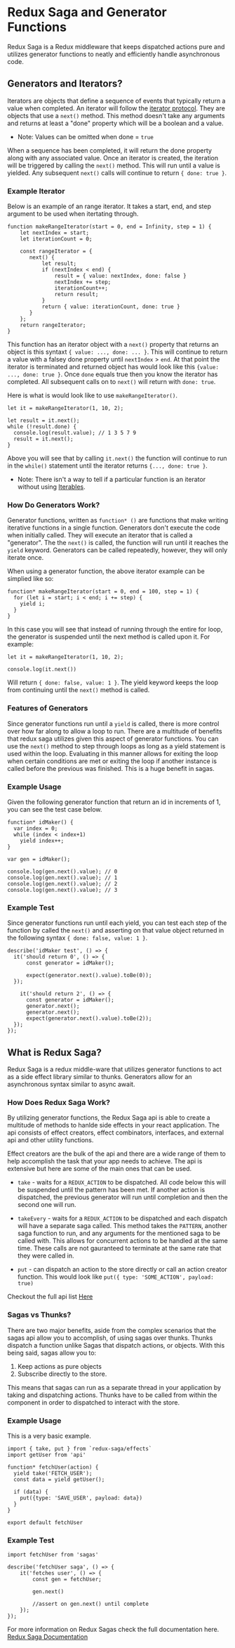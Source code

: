 # Redux Saga and Generator Functions

Redux Saga is a Redux middleware that keeps dispatched actions pure and utilizes generator functions to neatly and efficiently handle asynchronous code.

## Generators and Iterators?

Iterators are objects that define a sequence of events that typically return a value when completed. An iterator will follow the [iterator protocol](https://developer.mozilla.org/en-US/docs/Web/JavaScript/Reference/Iteration_protocols#The_iterator_protocol). They are objects that use a `next()` method. This method doesn't take any arguments and returns at least a "done" property which will be a boolean and a value. 

* Note: Values can be omitted when done = `true`

When a sequence has been completed, it will return the done property along with any associated value. Once an iterator is created, the iteration will be triggered by calling the `next()` method. This will run until a value is yielded. Any subsequent `next()` calls will continue to return `{ done: true }`.

### Example Iterator

Below is an example of an range iterator. It takes a start, end, and step argument to be used when itertating through. 

```
function makeRangeIterator(start = 0, end = Infinity, step = 1) {
    let nextIndex = start;
    let iterationCount = 0;

    const rangeIterator = {
       next() {
           let result;
           if (nextIndex < end) {
               result = { value: nextIndex, done: false }
               nextIndex += step;
               iterationCount++;
               return result;
           }
           return { value: iterationCount, done: true }
       }
    };
    return rangeIterator;
}

```

This function has an iterator object with a `next()` property that returns an object is this syntaxt `{ value: ..., done: ... }`. This will continue to return a value with a falsey done property until `nextIndex` > `end`. At that point the iterator is terminated and returned object has would look like this `{value: ..., done: true }`. Once `done` equals true then you know the iterator has completed. All subsequent calls on to `next()` will return with `done: true`.

Here is what is would look like to use `makeRangeIterator()`.

```
let it = makeRangeIterator(1, 10, 2);

let result = it.next();
while (!result.done) {
  console.log(result.value); // 1 3 5 7 9
  result = it.next();
}
```

Above you will see that by calling `it.next()` the function will continue to run in the `while()` statement until the iterator returns `{..., done: true }`.

* Note: There isn't a way to tell if a particular function is an iterator without using [Iterables](https://developer.mozilla.org/en-US/docs/Web/JavaScript/Guide/Iterators_and_Generators#Iterables).

### How Do Generators Work?

Generator functions, written as `function* ()` are functions that make writing iterative functions in a single function. Generators don't execute the code when initially called. They will execute an iterator that is called a "generator". The the `next()` is called, the function will run until it reaches the `yield` keyword. Generators can be called repeatedly, however, they will only iterate once.

When using a generator function, the above iterator example can be simplied like so:

```
function* makeRangeIterator(start = 0, end = 100, step = 1) {
  for (let i = start; i < end; i += step) {
    yield i;
  }
}
```

In this case you will see that instead of running through the entire for loop, the generator is suspended until the next method is called upon it. For example:

```
let it = makeRangeIterator(1, 10, 2);

console.log(it.next())

```

Will return `{ done: false, value: 1 }`. The yield keyword keeps the loop from continuing until the `next()` method is called.

### Features of Generators

Since generator functions run until a `yield` is called, there is more control over how far along to allow a loop to run. There are a multitude of benefits that redux saga utilizes given this aspect of generator functions. You can use the `next()` method to step through loops as long as a yield statement is used within the loop. Evaluating in this manner allows for exiting the loop when certain conditions are met or exiting the loop if another instance is called before the previous was finished. This is a huge benefit in sagas.

### Example Usage

Given the following generator function that return an id in increments of 1, you can see the test case below.

```
function* idMaker() {
  var index = 0;
  while (index < index+1)
    yield index++;
}

var gen = idMaker();

console.log(gen.next().value); // 0
console.log(gen.next().value); // 1
console.log(gen.next().value); // 2
console.log(gen.next().value); // 3
```

### Example Test

Since generator functions run until each yield, you can test each step of the function by called the `next()` and asserting on that value object returned in the following syntax `{ done: false, value: 1 }`.

```
describe('idMaker test', () => {
  it('should return 0', () => {
      const generator = idMaker();

      expect(generator.next().value).toBe(0));
  });
  
    it('should return 2', () => {
      const generator = idMaker();
      generator.next();
      generator.next();
      expect(generator.next().value).toBe(2));
  });
});
```

## What is Redux Saga?

Redux Saga is a redux middle-ware that utilizes generator functions to act as a side effect library similar to thunks. Generators allow for an asynchronous syntax similar to async await.

### How Does Redux Saga Work?

By utilizing generator functions, the Redux Saga api is able to create a multitude of methods to hanlde side effects in your react application. The api consists of effect creators, effect combinators, interfaces, and external api and other utility functions.

Effect creators are the bulk of the api and there are a wide range of them to help accomplish the task that your app needs to achieve. The api is extensive but here are some of the main ones that can be used.

* `take` - waits for a `REDUX_ACTION` to be dispatched. All code below this will be suspended until the pattern has been met. If another action is dispatched, the previous generator will run until completion and then the second one will run.

* `takeEvery` - waits for a `REDUX_ACTION` to be dispatched and each dispatch will have a separate saga called. This method takes the `PATTERN`, another saga function to run, and any arguments for the mentioned saga to be called with. This allows for concurrent actions to be handled at the same time. These calls are not gauranteed to terminate at the same rate that they were called in.

* `put` - can dispatch an action to the store directly or call an action creator function. This would look like `put({ type: 'SOME_ACTION', payload: true)`

Checkout the full api list [Here](https://redux-saga.js.org/docs/api) 

### Sagas vs Thunks?

There are two major benefits, aside from the complex scenarios that the sagas api allow you to accomplish, of using sagas over thunks. Thunks dispatch a function unlike Sagas that dispatch actions, or objects. With this being said, sagas allow you to:

1. Keep actions as pure objects
2. Subscribe directly to the store.

This means that sagas can run as a separate thread in your application by taking and dispatching actions. Thunks have to be called from within the component in order to dispatched to interact with the store.

### Example Usage

This is a very basic example.

```
import { take, put } from `redux-saga/effects`
import getUser from 'api'

function* fetchUser(action) {
  yield take('FETCH_USER');
  const data = yield getUser(); 
  
  if (data) {
    put({type: 'SAVE_USER', payload: data})
  }
}

export default fetchUser
```

### Example Test

```
import fetchUser from 'sagas'

describe('fetchUser saga', () => {
    it('fetches user', () => {
        const gen = fetchUser;
        
        gen.next()
        
        //assert on gen.next() until complete
    });
});
```

For more information on Redux Sagas check the full documentation here. [Redux Saga Documentation](https://redux-saga.js.org/)
